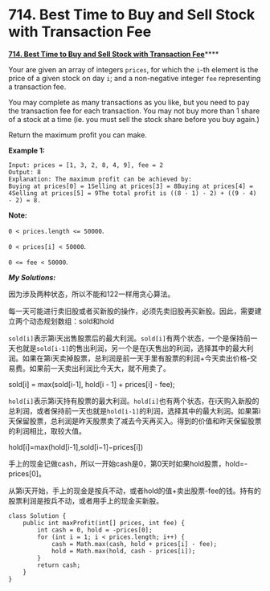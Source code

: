 # 714. Best Time to Buy and Sell Stock with Transaction Fee

 [**714. Best Time to Buy and Sell Stock with Transaction Fee**](https://leetcode.com/problems/best-time-to-buy-and-sell-stock-with-transaction-fee/description/)\*\*\*\*

Your are given an array of integers `prices`, for which the `i`-th element is the price of a given stock on day `i`; and a non-negative integer `fee` representing a transaction fee.

You may complete as many transactions as you like, but you need to pay the transaction fee for each transaction. You may not buy more than 1 share of a stock at a time \(ie. you must sell the stock share before you buy again.\)

Return the maximum profit you can make.

**Example 1:**

```text
Input: prices = [1, 3, 2, 8, 4, 9], fee = 2
Output: 8
Explanation: The maximum profit can be achieved by:
Buying at prices[0] = 1Selling at prices[3] = 8Buying at prices[4] = 4Selling at prices[5] = 9The total profit is ((8 - 1) - 2) + ((9 - 4) - 2) = 8.
```

**Note:**

`0 < prices.length <= 50000`.

`0 < prices[i] < 50000`.

`0 <= fee < 50000`.

_**My Solutions:**_

因为涉及两种状态，所以不能和122一样用贪心算法。

每一天可能进行卖旧股或者买新股的操作，必须先卖旧股再买新股。因此，需要建立两个动态规划数组：sold和hold

`sold[i]`表示第i天出售股票后的最大利润。`sold[i]`有两个状态，一个是保持前一天也就是`sold[i-1]`的售出利润，另一个是在i天售出的利润，选择其中的最大利润。如果在第i天卖掉股票，总利润是前一天手里有股票的利润+今天卖出价格-交易费。如果前一天卖出利润比今天大，就不用卖了。

sold\[i\] = max\(sold\[i-1\], hold\[i - 1\] + prices\[i\] - fee\);

`hold[i]`表示第i天持有股票的最大利润。`hold[i]`也有两个状态，在i天购入新股的总利润，或者保持前一天也就是`hold[i-1]`的利润，选择其中的最大利润。如果第i天保留股票，总利润是昨天股票卖了减去今天再买入。得到的价值和昨天保留股票的利润相比，取较大值。

hold\[i\]=max\(hold\[i-1\],sold\[i−1\]−prices\[i\]\)

手上的现金记做cash，所以一开始cash是0，第0天时如果hold股票，hold=-prices\[0\]。

从第i天开始，手上的现金是按兵不动，或者hold的值+卖出股票-fee的钱。持有的股票利润是按兵不动，或者用手上的现金买新股。

```text
class Solution {
    public int maxProfit(int[] prices, int fee) {
        int cash = 0, hold = -prices[0];
        for (int i = 1; i < prices.length; i++) {
            cash = Math.max(cash, hold + prices[i] - fee);
            hold = Math.max(hold, cash - prices[i]);
        }
        return cash;
    }
}
```



